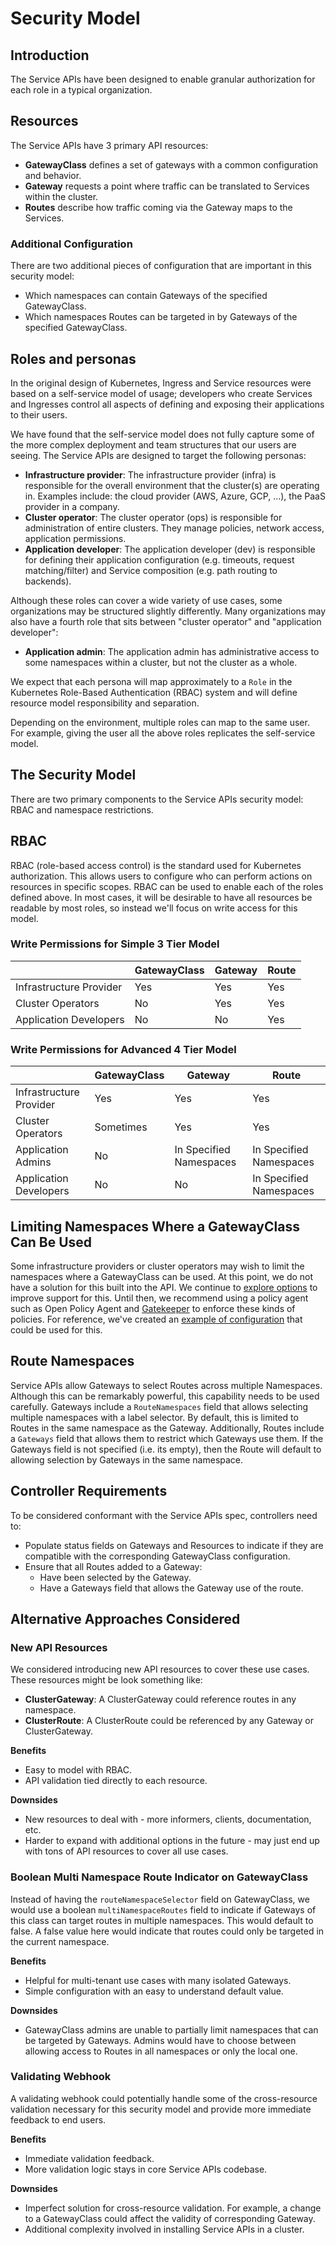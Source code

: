 # Security Model

## Introduction
The Service APIs have been designed to enable granular authorization for each
role in a typical organization. 

## Resources
The Service APIs have 3 primary API resources:

* **GatewayClass** defines a set of gateways with a common configuration and
  behavior.
* **Gateway** requests a point where traffic can be translated to Services
  within the cluster.
* **Routes** describe how traffic coming via the Gateway maps to the Services.

### Additional Configuration
There are two additional pieces of configuration that are important in this
security model:

* Which namespaces can contain Gateways of the specified GatewayClass.
* Which namespaces Routes can be targeted in by Gateways of the specified
  GatewayClass.

## Roles and personas

In the original design of Kubernetes, Ingress and Service resources were
based on a self-service model of usage; developers who create Services and
Ingresses control all aspects of defining and exposing their applications to
their users.

We have found that the self-service model does not fully capture some of the
more complex deployment and team structures that our users are seeing. The
Service APIs are designed to target the following personas:

* **Infrastructure provider**: The infrastructure provider (infra) is
  responsible for the overall environment that the cluster(s) are operating in.
  Examples include: the cloud provider (AWS, Azure, GCP, ...), the PaaS provider
  in a company.
* **Cluster operator**: The cluster operator (ops) is responsible for
  administration of entire clusters. They manage policies, network access,
  application permissions.
* **Application developer**: The application developer (dev) is responsible for
  defining their application configuration (e.g. timeouts, request
  matching/filter) and Service composition (e.g. path routing to backends).

Although these roles can cover a wide variety of use cases, some organizations
may be structured slightly differently. Many organizations may also have a
fourth role that sits between "cluster operator" and "application developer":

* **Application admin**: The application admin has administrative access to some
  namespaces within a cluster, but not the cluster as a whole.

We expect that each persona will map approximately to a `Role` in the Kubernetes
Role-Based Authentication (RBAC) system and will define resource model
responsibility and separation.

Depending on the environment, multiple roles can map to the same user.
For example, giving the user all the above roles replicates the self-service
model.

## The Security Model
There are two primary components to the Service APIs security model: RBAC and
namespace restrictions.

## RBAC
RBAC (role-based access control) is the standard used for Kubernetes
authorization. This allows users to configure who can perform actions on
resources in specific scopes. RBAC can be used to enable each of the roles
defined above. In most cases, it will be desirable to have all resources be
readable by most roles, so instead we'll focus on write access for this model.

### Write Permissions for Simple 3 Tier Model 
| | GatewayClass | Gateway | Route |
|-|-|-|-|
| Infrastructure Provider | Yes | Yes | Yes |
| Cluster Operators | No | Yes | Yes |
| Application Developers | No | No | Yes |

### Write Permissions for Advanced 4 Tier Model 
| | GatewayClass | Gateway | Route |
|-|-|-|-|
| Infrastructure Provider | Yes | Yes | Yes |
| Cluster Operators | Sometimes | Yes | Yes |
| Application Admins | No | In Specified Namespaces | In Specified Namespaces |
| Application Developers | No | No | In Specified Namespaces |

## Limiting Namespaces Where a GatewayClass Can Be Used
Some infrastructure providers or cluster operators may wish to limit the
namespaces where a GatewayClass can be used. At this point, we do not have a
solution for this built into the API. We continue to [explore
options](https://github.com/kubernetes-sigs/service-apis/issues/375) to improve
support for this. Until then, we recommend using a policy agent such as Open
Policy Agent and [Gatekeeper](https://github.com/open-policy-agent/gatekeeper)
to enforce these kinds of policies. For reference, we've created an [example of
configuration](https://github.com/open-policy-agent/gatekeeper-library/pull/24)
that could be used for this.
  
## Route Namespaces
Service APIs allow Gateways to select Routes across multiple Namespaces.
Although this can be remarkably powerful, this capability needs to be used
carefully. Gateways include a `RouteNamespaces` field that allows selecting
multiple namespaces with a label selector. By default, this is limited to Routes
in the same namespace as the Gateway. Additionally, Routes include a `Gateways`
field that allows them to restrict which Gateways use them. If the Gateways
field is not specified (i.e. its empty), then the Route will default to allowing
selection by Gateways in the same namespace. 

## Controller Requirements
To be considered conformant with the Service APIs spec, controllers need to:

* Populate status fields on Gateways and Resources to indicate if they are
  compatible with the corresponding GatewayClass configuration.
* Ensure that all Routes added to a Gateway:
  * Have been selected by the Gateway.
  * Have a Gateways field that allows the Gateway use of the route.

## Alternative Approaches Considered
### New API Resources
We considered introducing new API resources to cover these use cases. These
resources might be look something like:

* **ClusterGateway**: A ClusterGateway could reference routes in any namespace.
* **ClusterRoute**: A ClusterRoute could be referenced by any Gateway or
  ClusterGateway.

**Benefits**

* Easy to model with RBAC.
* API validation tied directly to each resource.

**Downsides**

* New resources to deal with - more informers, clients, documentation, etc.
* Harder to expand with additional options in the future - may just end up with
  tons of API resources to cover all use cases.

### Boolean Multi Namespace Route Indicator on GatewayClass
Instead of having the `routeNamespaceSelector` field on GatewayClass, we would
use a boolean `multiNamespaceRoutes` field to indicate if Gateways of this class
can target routes in multiple namespaces. This would default to false. A false
value here would indicate that routes could only be targeted in the current
namespace. 

**Benefits**

* Helpful for multi-tenant use cases with many isolated Gateways.
* Simple configuration with an easy to understand default value.

**Downsides**

* GatewayClass admins are unable to partially limit namespaces that can be
  targeted by Gateways. Admins would have to choose between allowing access to
  Routes in all namespaces or only the local one.

### Validating Webhook
A validating webhook could potentially handle some of the cross-resource
validation necessary for this security model and provide more immediate feedback
to end users. 

**Benefits**

* Immediate validation feedback.
* More validation logic stays in core Service APIs codebase.

**Downsides**

* Imperfect solution for cross-resource validation. For example, a change to a
  GatewayClass could affect the validity of corresponding Gateway.
* Additional complexity involved in installing Service APIs in a cluster.
